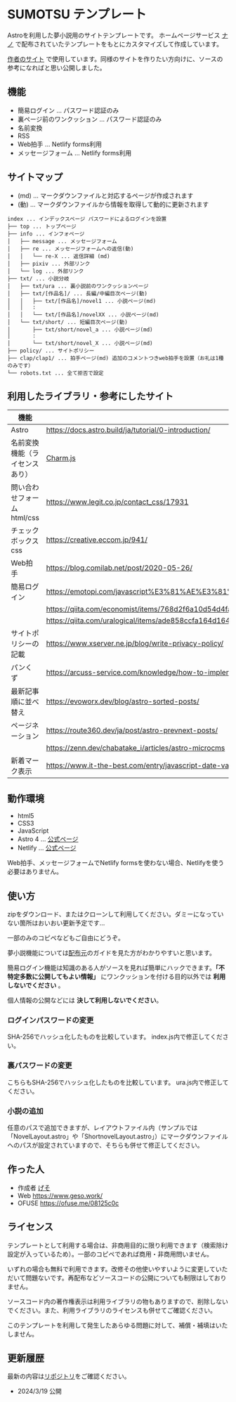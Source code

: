 # SUMOTSU テンプレート

Astroを利用した夢小説用のサイトテンプレートです。
ホームページサービス [ナノ](https://nanos.jp/) で配布されていたテンプレートをもとにカスタマイズして作成しています。

[作者のサイト](https://sumotsu.geso.work) で使用しています。同様のサイトを作りたい方向けに、ソースの参考になればと思い公開しました。

## 機能

* 簡易ログイン ... パスワード認証のみ
* 裏ページ前のワンクッション ... パスワード認証のみ
* 名前変換
* RSS
* Web拍手 ... Netlify forms利用
* メッセージフォーム ... Netlify forms利用

## サイトマップ
* (md) ... マークダウンファイルと対応するページが作成されます
* (動) ... マークダウンファイルから情報を取得して動的に更新されます

```
index ... インデックスページ パスワードによるログインを設置
├── top ... トップページ
├── info ... インフォページ
│   ├── message ... メッセージフォーム
│   ├── re ... メッセージフォームへの返信(動)
│   │   └── re-X ... 返信詳細 (md)
│   ├── pixiv ... 外部リンク
│   └── log ... 外部リンク
├── txt/ ... 小説分岐
│   ├── txt/ura ... 裏小説前のワンクッションページ
│   ├── txt/[作品名]/ ... 長編/中編目次ページ(動)
│   │   ├── txt/[作品名]/novel1 ... 小説ページ(md)
│   │   :
│   │   └── txt/[作品名]/novelXX ... 小説ページ(md)
│   └── txt/short/ ... 短編目次ページ(動)
│       ├── txt/short/novel_a ... 小説ページ(md)
│       :
│       └── txt/short/novel_X ... 小説ページ(md)
├── policy/ ... サイトポリシー
├── clap/clap1/ ... 拍手ページ(md) 追加のコメントつきweb拍手を設置（お礼は1種のみです）
└── robots.txt ... 全て拒否で設定
```

## 利用したライブラリ・参考にしたサイト

| 機能    | 参考先                                                 |
| ------- | ----------------------------------------------------- |
| Astro   | https://docs.astro.build/ja/tutorial/0-introduction/  |
| 名前変換機能（ライセンスあり） | [Charm.js](https://lanama.net/scripts/charm/) |
| 問い合わせフォームhtml/css | https://www.legit.co.jp/contact_css/17931 |
| チェックボックスcss | https://creative.eccom.jp/941/ |
| Web拍手 | https://blog.comilab.net/post/2020-05-26/ |
| 簡易ログイン | https://emotopi.com/javascript%E3%81%AE%E3%81%BF%E3%81%A7%E3%83%AD%E3%82%B0%E3%82%A4%E3%83%B3%E7%94%BB%E9%9D%A2%E3%82%92%E4%BD%9C%E6%88%90%E3%81%99%E3%82%8B%E6%96%B9%E6%B3%95%E3%80%90%E7%B0%A1%E5%8D%98%E3%82%B3%E3%83%94/ |
|  | https://qiita.com/economist/items/768d2f6a10d54d4fa39f |
|  | https://qiita.com/uralogical/items/ade858ccfa164d164a3b |
| サイトポリシーの記載 | https://www.xserver.ne.jp/blog/write-privacy-policy/ |
| パンくず | https://arcuss-service.com/knowledge/how-to-implement-breadcrumb.html |
| 最新記事順に並べ替え | https://evoworx.dev/blog/astro-sorted-posts/ |
| ページネーション | https://route360.dev/ja/post/astro-prevnext-posts/ |
|  | https://zenn.dev/chabatake_i/articles/astro-microcms |
| 新着マーク表示         | https://www.it-the-best.com/entry/javascript-date-validate-range |

## 動作環境

* html5
* CSS3
* JavaScript
* Astro 4 ... [公式ページ](https://docs.astro.build/ja/getting-started/)
* Netlify ... [公式ページ](https://docs.netlify.com/)

Web拍手、メッセージフォームでNetlify formsを使わない場合、Netlifyを使う必要はありません。

## 使い方

zipをダウンロード、またはクローンして利用してください。ダミーになっていない箇所はおいおい更新予定です...

一部のみのコピペなどもご自由にどうぞ。

夢小説機能については[配布元](https://lanama.net/scripts/charm/)のガイドを見た方がわかりやすいと思います。


簡易ログイン機能は知識のある人がソースを見れば簡単にハックできます。**「不特定多数に公開してもよい情報」** にワンクッションを付ける目的以外では **利用しないでください** 。

個人情報の公開などには **決して利用しないでください**。

### ログインパスワードの変更
SHA-256でハッシュ化したものを比較しています。
index.js内で修正してください。

### 裏パスワードの変更
こちらもSHA-256でハッシュ化したものを比較しています。
ura.js内で修正してください。

### 小説の追加
任意のパスで追加できますが、レイアウトファイル内（サンプルでは「NovelLayout.astro」や「ShortnovelLayout.astro」）にマークダウンファイルへのパスが設定されていますので、そちらも併せて修正してください。

## 作った人

* 作成者 [げそ](https://github.com/chikuwaa)
* Web https://www.geso.work/
* OFUSE https://ofuse.me/08125c0c

## ライセンス

テンプレートとして利用する場合は、非商用目的に限り利用できます（検索除け設定が入っているため）。一部のコピペであれば商用・非商用問いません。

いずれの場合も無料で利用できます。改修その他使いやすいように変更していただいて問題ないです。再配布などソースコードの公開についても制限はしておりません。

ソースコード内の著作権表示は利用ライブラリの物もありますので、削除しないでください。また、利用ライブラリのライセンスも併せてご確認ください。

このテンプレートを利用して発生したあらゆる問題に対して、補償・補填はいたしません。

## 更新履歴

最新の内容は[リポジトリ](https://github.com/chikuwaa/sumotsu_a)をご確認ください。

- 2024/3/19 公開
